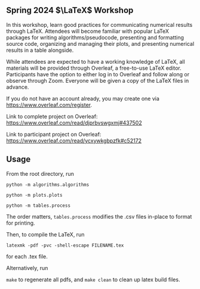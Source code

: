 **Spring 2024 $\LaTeX$ Workshop**
---

In this workshop, learn good practices for communicating numerical results through LaTeX. Attendees will become familiar with popular LaTeX packages for writing algorithms/pseudocode, presenting and formatting source code, organizing and managing their plots, and presenting numerical results in a table alongside.

While attendees are expected to have a working knowledge of LaTeX, all materials will be provided through Overleaf, a free-to-use LaTeX editor. Participants have the option to either log in to Overleaf and follow along or observe through Zoom. Everyone will be given a copy of the LaTeX files in advance.

If you do not have an account already, you may create one via https://www.overleaf.com/register.

Link to complete project on Overleaf: https://www.overleaf.com/read/djprbvswgxmj#437502

Link to participant project on Overleaf: https://www.overleaf.com/read/ycxywkgbpzfk#c52172

Usage
---

From the root directory, run

`python -m algorithms.algorithms`

`python -m plots.plots`

`python -m tables.process`

The order matters, `tables.process` modifies the .csv files in-place to format for printing.

Then, to compile the LaTeX, run

`latexmk -pdf -pvc -shell-escape FILENAME.tex`

for each .tex file.

Alternatively, run

`make` to regenerate all pdfs, and `make clean` to clean up latex build files.

